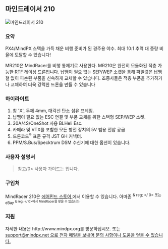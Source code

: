 ## 마인드레이서 210

![마인드레이서 210](../../assets/hardware/hardware-mindracer210.png)

### 요약

PX4/MindPX 스택을 가득 채운 비행 준비가 된 경주용 야수. 최대 10:1 추력 대 중량 비율에 도달할 수 있습니다!

MR210은 MindRacer를 비행 통제기로 사용한다. MR210은 완전히 모듈화된 적층 가능한 RTF 레이싱 드론입니다. 납땜이 필요 없는 SEP/WEP 소켓을 통해 파일럿은 납땜 철 없이 파손된 부품을 신속하게 교체할 수 있습니다. 조종사들은 적층 부품을 추가하거나 교체하여 더욱 강력한 드론을 만들 수 있습니다

### 하이라이트

1. 참 'X', 두께 4mm, 대각선 탄소 섬유 프레임.
2. 납땜이 필요 없는 ESC 연결 및 부품 교체를 위한 스택형 SEP/WEP 소켓.
3. 30A/4S/OneShot 사용 BLHeli Esc.
4. 카메라 및 VTX를 포함한 모든 항전 장치의 5V 범용 전압 공급
5. 드론코드<sup>&reg;</sup> 표준 규격 JST GH 커넥터.
6. PPM/S.Bus/Specktrum DSM 수신기에 대한 옵션이 있습니다.

### 사용자 설명서

> 참고/0> 사용자 가이드는 [](http://mindpx.net/assets/accessories/MR210usermanual_pdf.pdf)입니다.

### 구입처

MindRacer 210은 [에어민드 스토어 ](http://drupal.xitronet.com/?q=catalog)에서 이용할 수 있습니다. 아마존 <sup> & reg; </ 0> 또는 eBay <sup> & reg; </ 0>에서 MindRacer를 찾을 수 있습니다.</p> 

<h3>
  지원
</h3>

<p>
  자세한 내용은 http://www.mindpx.org를 방문하십시오. 또는 <a href="mailto:support@mindpx.net"> support@mindpx.net </ 0>으로 전자 메일을 보내어 문의 사항이나 도움을 얻을 수 있습니다.</p>